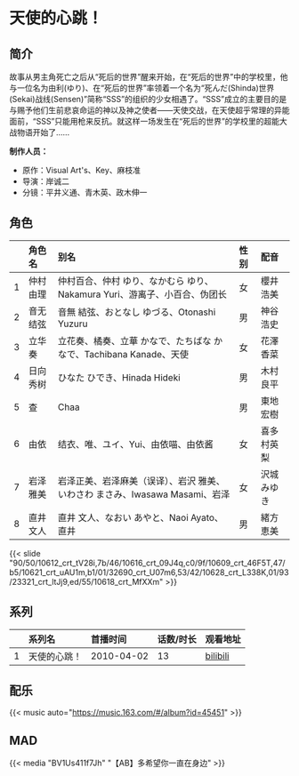 # 天使的心跳！


## 简介

故事从男主角死亡之后从“死后的世界”醒来开始，在“死后的世界”中的学校里，他与一位名为由利(ゆり)、在“死后的世界”率领着一个名为“死んだ(Shinda)世界(Sekai)战线(Sensen)”简称“SSS”的组织的少女相遇了。“SSS”成立的主要目的是与赐予他们生前悲哀命运的神以及神之使者——天使交战，在天使超乎常理的异能面前，“SSS”只能用枪来反抗。就这样一场发生在“死后的世界”的学校里的超能大战物语开始了……



**制作人员：**
- 原作：Visual Art's、Key、麻枝准
- 导演：岸诚二
- 分镜：平井义通、青木英、政木伸一

## 角色

|     |   角色名   |   别名  | 性别 |  配音  |
|:--- |:------  |:----      |:---  |:--   |
| 1 | 仲村由理 | 仲村百合、仲村 ゆり、なかむら ゆり、Nakamura Yuri、游离子、小百合、伪团长 | 女 | 櫻井浩美 |
| 2 | 音无结弦 | 音無 結弦、おとなし ゆづる、Otonashi Yuzuru | 男 | 神谷浩史 |
| 3 | 立华奏 | 立花奏、橘奏、立華 かなで、たちばな かなで、Tachibana Kanade、天使 | 女 | 花澤香菜 |
| 4 | 日向秀树 | ひなた ひでき、Hinada Hideki | 男 | 木村良平 |
| 5 | 查 | Chaa | 男 | 東地宏樹 |
| 6 | 由依 | 结衣、唯、ユイ、Yui、由依喵、由依酱 | 女 | 喜多村英梨 |
| 7 | 岩泽雅美 | 岩泽正美、岩泽麻美（误译）、岩沢 雅美、いわさわ まさみ、Iwasawa Masami、岩泽 | 女 | 沢城みゆき |
| 8 | 直井文人 | 直井 文人、なおい あやと、Naoi Ayato、直井 | 男 | 緒方恵美 |

{{< slide "90/50/10612_crt_tV28i,7b/46/10616_crt_09J4q,c0/9f/10609_crt_46F5T,47/b5/10621_crt_uAU1m,b1/01/32690_crt_U07m6,53/42/10628_crt_L338K,01/93/23321_crt_ltJj9,ed/55/10618_crt_MfXXm" >}}

## 系列

|     | 系列名    | 首播时间       | 话数/时长 | 观看地址                                                      |
| :-- | :----- | :--------- | :---- | :-------------------------------------------------------- |
| 1   | 天使的心跳！ | 2010-04-02 | 13    | [bilibili](https://www.bilibili.com/bangumi/play/ep30912) |

## 配乐

{{< music auto="https://music.163.com/#/album?id=45451" >}}

## MAD

{{< media  "BV1Us411f7Jh"
"【AB】多希望你一直在身边"  >}}
